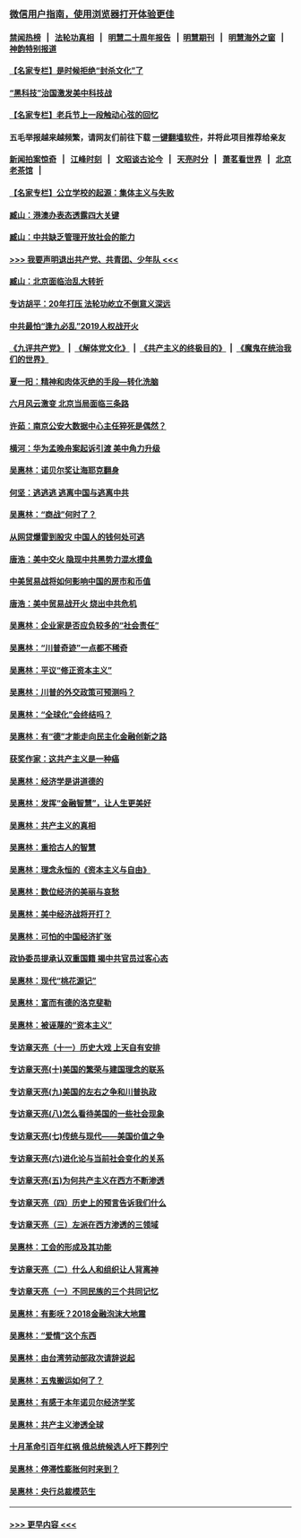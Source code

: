 ### [微信用户指南，使用浏览器打开体验更佳](https://github.com/gfw-breaker/banned-news1/blob/master/indexes/wechat-guide.md?t=0)
#### [禁闻热榜](热点新闻.md?t=0)  &nbsp;&nbsp;|&nbsp;&nbsp; [法轮功真相](https://github.com/gfw-breaker/truth/blob/master/README.md?t=0) &nbsp;&nbsp;|&nbsp;&nbsp; [明慧二十周年报告](https://github.com/gfw-breaker/mh-reports/blob/master/README.md?t=0) &nbsp;&nbsp;|&nbsp;&nbsp;[明慧期刊](https://github.com/gfw-breaker/mh-qikan) &nbsp;&nbsp;|&nbsp;&nbsp; [明慧海外之窗](https://github.com/gfw-breaker/mh-news/blob/master/README.md?t=0) &nbsp;&nbsp;|&nbsp;&nbsp; [神韵特别报道](https://github.com/gfw-breaker/mh-news/blob/master/shenyun.md?t=0)
#### [【名家专栏】是时候拒绝“封杀文化”了](../pages/nsc423/n11814093.md?t=02170302) 
#### [“黑科技”治国激发美中科技战](../pages/nsc423/n11638056.md?t=02170302) 
#### [【名家专栏】老兵节上一段触动心弦的回忆](../pages/nsc423/n11646016.md?t=02170302) 
#### 五毛举报越来越频繁，请网友们前往下载 [一键翻墙软件](https://github.com/gfw-breaker/ssr-accounts)，并将此项目推荐给亲友
#### [新闻拍案惊奇](https://github.com/gfw-breaker/banned-news1/blob/master/pages/link4.md) &nbsp;&nbsp;|&nbsp;&nbsp; [江峰时刻](https://github.com/gfw-breaker/banned-news1/blob/master/pages/link4.md) &nbsp;&nbsp;|&nbsp;&nbsp; [文昭谈古论今](https://github.com/gfw-breaker/banned-news1/blob/master/pages/link4.md) &nbsp;&nbsp;|&nbsp;&nbsp; [天亮时分](https://github.com/gfw-breaker/banned-news1/blob/master/pages/link4.md) &nbsp;&nbsp;|&nbsp;&nbsp; [萧茗看世界](https://github.com/gfw-breaker/banned-news1/blob/master/pages/link4.md) &nbsp;&nbsp;|&nbsp;&nbsp; [北京老茶馆](https://github.com/gfw-breaker/banned-news1/blob/master/pages/link4.md) &nbsp;&nbsp;|&nbsp;&nbsp; 
#### [【名家专栏】公立学校的起源：集体主义与失败](../pages/nsc423/n11601833.md?t=02170302) 
#### [臧山：港澳办表态透露四大关键](../pages/nsc423/n11421628.md?t=02170302) 
#### [臧山：中共缺乏管理开放社会的能力](../pages/nsc423/n11407457.md?t=02170302) 
#### [>>> 我要声明退出共产党、共青团、少年队 <<<](https://github.com/begood0513/goodnews/blob/master/quit/letter.md) 
#### [臧山：北京面临治乱大转折](../pages/nsc423/n11406895.md?t=02170302) 
#### [专访胡平：20年打压 法轮功屹立不倒意义深远](../pages/nsc423/n11398800.md?t=02170302) 
#### [中共最怕“逢九必乱”2019人权战开火](../pages/nsc423/n11385248.md?t=02170302) 
#### [《九评共产党》](https://github.com/begood0513/9ping.md/blob/master/README.md) &nbsp;|&nbsp; [《解体党文化》](../../../../jtdwh.md/blob/master/README.md)  &nbsp;|&nbsp; [《共产主义的终极目的》](../../../../gczydzjmd.md/blob/master/README.md) &nbsp;|&nbsp; [《魔鬼在统治我们的世界》](../../../../mgztzwmdsj.md/blob/master/README.md) 
#### [夏一阳：精神和肉体灭绝的手段—转化洗脑](../pages/nsc423/n11368250.md?t=02170302) 
#### [六月风云激变 北京当局面临三条路](../pages/nsc423/n11313668.md?t=02170302) 
#### [许茹：南京公安大数据中心主任猝死是偶然？](../pages/nsc423/n11064744.md?t=02170302) 
#### [横河：华为孟晚舟案起诉引渡 美中角力升级](../pages/nsc423/n11027230.md?t=02170302) 
#### [吴惠林：诺贝尔奖让海耶克翻身](../pages/nsc423/n10890049.md?t=02170302) 
#### [何坚：逃逃逃 逃离中国与逃离中共](../pages/nsc423/n10592891.md?t=02170302) 
#### [吴惠林：“商战”何时了？](../pages/nsc423/n10573558.md?t=02170302) 
#### [从网贷爆雷到股灾 中国人的钱何处可逃](../pages/nsc423/n10572800.md?t=02170302) 
#### [唐浩：美中交火 隐现中共黑势力混水摸鱼](../pages/nsc423/n10544040.md?t=02170302) 
#### [中美贸易战将如何影响中国的房市和币值](../pages/nsc423/n10543697.md?t=02170302) 
#### [唐浩：美中贸易战开火 烧出中共危机](../pages/nsc423/n10540126.md?t=02170302) 
#### [吴惠林：企业家是否应负较多的“社会责任”](../pages/nsc423/n10535022.md?t=02170302) 
#### [吴惠林：“川普奇迹”一点都不稀奇](../pages/nsc423/n10512808.md?t=02170302) 
#### [吴惠林：平议“修正资本主义”](../pages/nsc423/n10495724.md?t=02170302) 
#### [吴惠林：川普的外交政策可预测吗？](../pages/nsc423/n10462387.md?t=02170302) 
#### [吴惠林：“全球化”会终结吗？](../pages/nsc423/n10452838.md?t=02170302) 
#### [吴惠林：有“德”才能走向民主化金融创新之路](../pages/nsc423/n10432292.md?t=02170302) 
#### [获奖作家：这共产主义是一种癌](../pages/nsc423/n10431541.md?t=02170302) 
#### [吴惠林：经济学是讲道德的](../pages/nsc423/n10398014.md?t=02170302) 
#### [吴惠林：发挥“金融智慧”，让人生更美好](../pages/nsc423/n10375019.md?t=02170302) 
#### [吴惠林：共产主义的真相](../pages/nsc423/n10351394.md?t=02170302) 
#### [吴惠林：重拾古人的智慧](../pages/nsc423/n10337691.md?t=02170302) 
#### [吴惠林：理念永恒的《资本主义与自由》](../pages/nsc423/n10316274.md?t=02170302) 
#### [吴惠林：数位经济的美丽与哀愁](../pages/nsc423/n10292946.md?t=02170302) 
#### [吴惠林：美中经济战将开打？](../pages/nsc423/n10258825.md?t=02170302) 
#### [吴惠林：可怕的中国经济扩张](../pages/nsc423/n10219147.md?t=02170302) 
#### [政协委员提承认双重国籍 揭中共官员过客心态](../pages/nsc423/n10208809.md?t=02170302) 
#### [吴惠林：现代“桃花源记”](../pages/nsc423/n10185234.md?t=02170302) 
#### [吴惠林：富而有德的洛克斐勒](../pages/nsc423/n10142264.md?t=02170302) 
#### [吴惠林：被诬蔑的“资本主义”](../pages/nsc423/n10124816.md?t=02170302) 
#### [专访章天亮（十一）历史大戏 上天自有安排](../pages/nsc423/n10094905.md?t=02170302) 
#### [专访章天亮(十)美国的繁荣与建国理念的联系](../pages/nsc423/n10094899.md?t=02170302) 
#### [专访章天亮(九)美国的左右之争和川普执政](../pages/nsc423/n10094889.md?t=02170302) 
#### [专访章天亮(八)怎么看待美国的一些社会现象](../pages/nsc423/n10094857.md?t=02170302) 
#### [专访章天亮(七)传统与现代——美国价值之争](../pages/nsc423/n10093140.md?t=02170302) 
#### [专访章天亮(六)进化论与当前社会变化的关系](../pages/nsc423/n10092036.md?t=02170302) 
#### [专访章天亮(五)为何共产主义在西方不断渗透](../pages/nsc423/n10083620.md?t=02170302) 
#### [专访章天亮（四）历史上的预言告诉我们什么](../pages/nsc423/n10083606.md?t=02170302) 
#### [专访章天亮（三）左派在西方渗透的三领域](../pages/nsc423/n10081115.md?t=02170302) 
#### [吴惠林：工会的形成及其功能](../pages/nsc423/n10080633.md?t=02170302) 
#### [专访章天亮（二）什么人和组织让人背离神](../pages/nsc423/n10076637.md?t=02170302) 
#### [专访章天亮（一）不同民族的三个共同记忆](../pages/nsc423/n10074188.md?t=02170302) 
#### [吴惠林：有影呒？2018金融泡沫大地震](../pages/nsc423/n10040534.md?t=02170302) 
#### [吴惠林：“爱情”这个东西](../pages/nsc423/n10019423.md?t=02170302) 
#### [吴惠林：由台湾劳动部政次请辞说起](../pages/nsc423/n9979679.md?t=02170302) 
#### [吴惠林：五鬼搬运如何了？](../pages/nsc423/n9925338.md?t=02170302) 
#### [吴惠林：有感于本年诺贝尔经济学奖](../pages/nsc423/n9871883.md?t=02170302) 
#### [吴惠林：共产主义渗透全球](../pages/nsc423/n9812748.md?t=02170302) 
#### [十月革命引百年红祸 俄总统候选人吁下葬列宁](../pages/nsc423/n9810182.md?t=02170302) 
#### [吴惠林：停滞性膨胀何时来到？](../pages/nsc423/n9764136.md?t=02170302) 
#### [吴惠林：央行总裁模范生](../pages/nsc423/n9728134.md?t=02170302) 

----
#### [ >>> 更早内容 <<< ](../indexes/nsc423-earlier.md)
